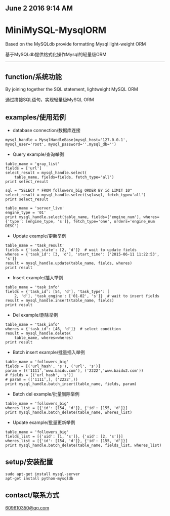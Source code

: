 ## June 2 2016 9:14 AM

# MiniMySQL-MysqlORM
Based on the MySQLdb provide formatting Mysql light-weight ORM

基于MySQLdb提供格式化操作Mysql的轻量级ORM

* * *

## function/系统功能

By joining together the SQL statement, lightweight MySQL ORM  

通过拼接SQL语句，实现轻量级MySQL ORM

## examples/使用范例

- database connection/数据库连接
```
mysql_handle = MysqlHandleBase(mysql_host='127.0.0.1', mysql_user='root', mysql_password='',mysql_db='')
```
- Query example/查询举例
```
table_name = 'gray_list'
fields = ['url']
select_result = mysql_handle.select(
    table_name, fields=fields, fetch_type='all')
print select_result
```
```
sql = "SELECT * FROM followers_big ORDER BY id LIMIT 10"
select_result = mysql_handle.select(sql=sql, fetch_type='all')
print select_result
```
```
table_name = 'server_live'
engine_type = '01'
print mysql_handle.select(table_name, fields=['engine_num'], wheres={'type': [engine_type, 's']}, fetch_type='one', orders='engine_num DESC')
```

- Update example/更新举例
```
table_name = 'task_result'
fields = {'task_state': [2, 'd']}  # wait to update fields
wheres = {'task_id': [3, 'd'], 'start_time': ['2015-06-11 11:22:53', 's']}
result = mysql_handle.update(table_name, fields, wheres)
print result
```

- Insert example/插入举例
```
table_name = 'task_info'
fields = {'task_id': [54, 'd'], 'task_type': [
    2, 'd'], 'task_engine': ['01-02', 's']}  # wait to insert fields
result = mysql_handle.insert(table_name, fields)
print result
```

- Del example/删除举例
```
table_name = 'task_info'
wheres = {'task_id': [46, 'd']}  # select condition
result = mysql_handle.delete(
    table_name, wheres=wheres)
print result
```

- Batch insert example/批量插入举例
```
table_name = 'followers_big'
fields = [('url_hash', 's'), ('url', 's')]
param = (('1111','www.baidu.com'), ('2222','www.baidu2.com'))
# fields = [('url_hash', 's')]
# param = (('1111',), ('2222',))
print mysql_handle.batch_insert(table_name, fields, param)
```

- Batch del example/批量删除举例
```
table_name = 'followers_big'
wheres_list = [{'id': [154, 'd']}, {'id': [155, 'd']}]
print mysql_handle.batch_delete(table_name, wheres_list)
```

- Update example/批量更新举例
```
table_name = 'followers_big'
fields_list = [{'uid': [1, 's']}, {'uid': [2, 's']}]
wheres_list = [{'id': [154, 'd']}, {'id': [155, 'd']}]
print mysql_handle.batch_delete(table_name, fields_list, wheres_list)
```

## setup/安装配置
```
sudo apt-get install mysql-server
apt-get install python-mysqldb
```

## contact/联系方式


609610350@qq.com
